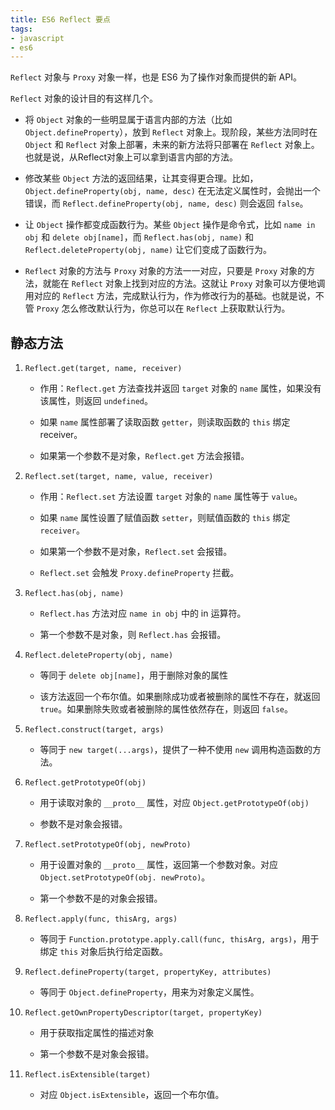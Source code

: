 ```yaml
---
title: ES6 Reflect 要点
tags:
- javascript
- es6
---
```


`Reflect` 对象与 `Proxy` 对象一样，也是 ES6 为了操作对象而提供的新 API。

`Reflect` 对象的设计目的有这样几个。

- 将 `Object` 对象的一些明显属于语言内部的方法（比如 `Object.defineProperty`），放到 `Reflect` 对象上。现阶段，某些方法同时在 `Object` 和 `Reflect` 对象上部署，未来的新方法将只部署在 `Reflect` 对象上。也就是说，从Reflect对象上可以拿到语言内部的方法。

- 修改某些 `Object` 方法的返回结果，让其变得更合理。比如，`Object.defineProperty(obj, name, desc)` 在无法定义属性时，会抛出一个错误，而 `Reflect.defineProperty(obj, name, desc)` 则会返回 `false`。

- 让 `Object` 操作都变成函数行为。某些 `Object` 操作是命令式，比如 `name in obj` 和 `delete obj[name]`，而 `Reflect.has(obj, name)` 和 `Reflect.deleteProperty(obj, name)` 让它们变成了函数行为。

- `Reflect` 对象的方法与 `Proxy` 对象的方法一一对应，只要是 `Proxy` 对象的方法，就能在 `Reflect` 对象上找到对应的方法。这就让 `Proxy` 对象可以方便地调用对应的 `Reflect` 方法，完成默认行为，作为修改行为的基础。也就是说，不管 `Proxy` 怎么修改默认行为，你总可以在 `Reflect` 上获取默认行为。

## 静态方法

1. `Reflect.get(target, name, receiver)`

    - 作用：`Reflect.get` 方法查找并返回 `target` 对象的 `name` 属性，如果没有该属性，则返回 `undefined`。

    - 如果 `name` 属性部署了读取函数 `getter`，则读取函数的 `this` 绑定 receiver。

    - 如果第一个参数不是对象，`Reflect.get` 方法会报错。

1. `Reflect.set(target, name, value, receiver)`

    - 作用：`Reflect.set` 方法设置 `target` 对象的 `name` 属性等于 `value`。

    - 如果 `name` 属性设置了赋值函数 `setter`，则赋值函数的 `this` 绑定 `receiver`。

    - 如果第一个参数不是对象，`Reflect.set` 会报错。

    - `Reflect.set` 会触发 `Proxy.defineProperty` 拦截。

1. `Reflect.has(obj, name)`

    - `Reflect.has` 方法对应 `name in obj` 中的 in 运算符。

    - 第一个参数不是对象，则 `Reflect.has` 会报错。

1. `Reflect.deleteProperty(obj, name)`

    - 等同于 `delete obj[name]`，用于删除对象的属性

    - 该方法返回一个布尔值。如果删除成功或者被删除的属性不存在，就返回 `true`。如果删除失败或者被删除的属性依然存在，则返回 `false`。

1. `Reflect.construct(target, args)`

    - 等同于 `new target(...args)`，提供了一种不使用 `new` 调用构造函数的方法。

1. `Reflect.getPrototypeOf(obj)`

    - 用于读取对象的 `__proto__` 属性，对应  `Object.getPrototypeOf(obj)`

    - 参数不是对象会报错。

1. `Reflect.setPrototypeOf(obj, newProto)`

    - 用于设置对象的 `__proto__` 属性，返回第一个参数对象。对应 `Object.setPrototypeOf(obj. newProto)`。

    - 第一个参数不是的对象会报错。

1. `Reflect.apply(func, thisArg, args)`

    - 等同于 `Function.prototype.apply.call(func, thisArg, args)`，用于绑定 `this` 对象后执行给定函数。

1. `Reflect.defineProperty(target, propertyKey, attributes)`

    - 等同于 `Object.defineProperty`，用来为对象定义属性。

1. `Reflect.getOwnPropertyDescriptor(target, propertyKey)`

    - 用于获取指定属性的描述对象

    - 第一个参数不是对象会报错。

1. `Reflect.isExtensible(target)`

    - 对应 `Object.isExtensible`，返回一个布尔值。
